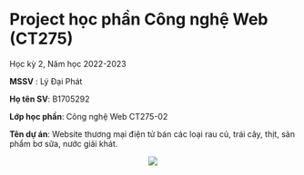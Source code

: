 # Project học phần Công nghệ Web (CT275)

Học kỳ 2, Năm học 2022-2023

**MSSV** : Lý Đại Phát

**Họ tên SV**: B1705292

**Lớp học phần**: Công nghệ Web CT275-02

**Tên dự án**: Website thương mại điện tử bán các loại rau củ, trái cây, thịt, sản phẩm bơ sữa, nước giải khát.
<p align="center">
    <img src="https://imgur.com/cjsJqoK">
</p>


